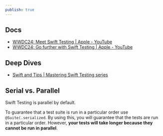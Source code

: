 ```yaml
---
publish: true
---
```

## Docs
- [WWDC24: Meet Swift Testing | Apple - YouTube](https://www.youtube.com/watch?v=WFnkNcvLnCI&pp=ygUNc3dpZnQgdGVzdGluZw%3D%3D)
- [WWDC24: Go further with Swift Testing | Apple - YouTube](https://www.youtube.com/watch?v=bOvWGHi-BxI&t=5s&pp=ygUNc3dpZnQgdGVzdGluZw%3D%3D)

## Deep Dives
- [Swift and Tips | Mastering Swift Testing series](https://www.youtube.com/watch?v=zXjM1cFUwW4&list=PLHWvYoDHvsOV67md_mU5nMN_HDZK7rEKn&pp=iAQB) 


## Serial vs. Parallel
Swift Testing is parallel by default. 

To guarantee that a test suite is run in a particular order use `@Suite(.serialized`. By using this, you will guarantee that the tests are run in a particular order. However, **your tests will take longer because they cannot be run in parallel**.
